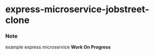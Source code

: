 # express-microservice-jobstreet-clone

### Note

example express microservice **Work On Progress**
